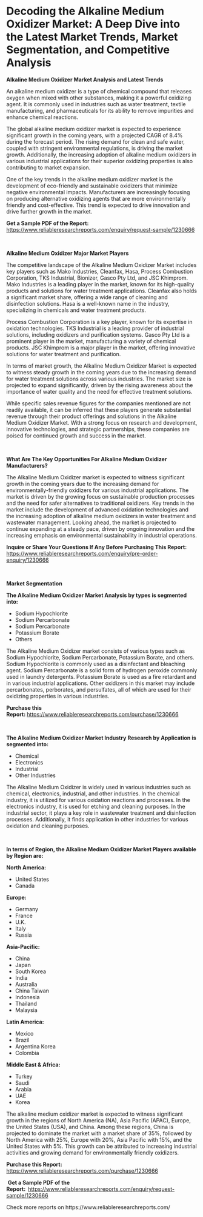 <p><h1>Decoding the Alkaline Medium Oxidizer Market: A Deep Dive into the Latest Market Trends, Market Segmentation, and Competitive Analysis</h1></p><p><strong>Alkaline Medium Oxidizer Market Analysis and Latest Trends</strong></p>
<p><p>An alkaline medium oxidizer is a type of chemical compound that releases oxygen when mixed with other substances, making it a powerful oxidizing agent. It is commonly used in industries such as water treatment, textile manufacturing, and pharmaceuticals for its ability to remove impurities and enhance chemical reactions.</p><p>The global alkaline medium oxidizer market is expected to experience significant growth in the coming years, with a projected CAGR of 8.4% during the forecast period. The rising demand for clean and safe water, coupled with stringent environmental regulations, is driving the market growth. Additionally, the increasing adoption of alkaline medium oxidizers in various industrial applications for their superior oxidizing properties is also contributing to market expansion.</p><p>One of the key trends in the alkaline medium oxidizer market is the development of eco-friendly and sustainable oxidizers that minimize negative environmental impacts. Manufacturers are increasingly focusing on producing alternative oxidizing agents that are more environmentally friendly and cost-effective. This trend is expected to drive innovation and drive further growth in the market.</p></p>
<p><strong>Get a Sample PDF of the Report:&nbsp;</strong> <a href="https://www.reliableresearchreports.com/enquiry/request-sample/1230666">https://www.reliableresearchreports.com/enquiry/request-sample/1230666</a></p>
<p>&nbsp;</p>
<p><strong>Alkaline Medium Oxidizer Major Market Players</strong></p>
<p><p>The competitive landscape of the Alkaline Medium Oxidizer Market includes key players such as Mako Industries, Cleanfax, Hasa, Process Combustion Corporation, TKS Industrial, Bionizer, Gasco Pty Ltd, and JSC Khimprom. Mako Industries is a leading player in the market, known for its high-quality products and solutions for water treatment applications. Cleanfax also holds a significant market share, offering a wide range of cleaning and disinfection solutions. Hasa is a well-known name in the industry, specializing in chemicals and water treatment products.</p><p>Process Combustion Corporation is a key player, known for its expertise in oxidation technologies. TKS Industrial is a leading provider of industrial solutions, including oxidizers and purification systems. Gasco Pty Ltd is a prominent player in the market, manufacturing a variety of chemical products. JSC Khimprom is a major player in the market, offering innovative solutions for water treatment and purification.</p><p>In terms of market growth, the Alkaline Medium Oxidizer Market is expected to witness steady growth in the coming years due to the increasing demand for water treatment solutions across various industries. The market size is projected to expand significantly, driven by the rising awareness about the importance of water quality and the need for effective treatment solutions.</p><p>While specific sales revenue figures for the companies mentioned are not readily available, it can be inferred that these players generate substantial revenue through their product offerings and solutions in the Alkaline Medium Oxidizer Market. With a strong focus on research and development, innovative technologies, and strategic partnerships, these companies are poised for continued growth and success in the market.</p></p>
<p>&nbsp;</p>
<p><strong>What Are The Key Opportunities For Alkaline Medium Oxidizer Manufacturers?</strong></p>
<p><p>The Alkaline Medium Oxidizer market is expected to witness significant growth in the coming years due to the increasing demand for environmentally-friendly oxidizers for various industrial applications. The market is driven by the growing focus on sustainable production processes and the need for safer alternatives to traditional oxidizers. Key trends in the market include the development of advanced oxidation technologies and the increasing adoption of alkaline medium oxidizers in water treatment and wastewater management. Looking ahead, the market is projected to continue expanding at a steady pace, driven by ongoing innovation and the increasing emphasis on environmental sustainability in industrial operations.</p></p>
<p><strong>Inquire or Share Your Questions If Any Before Purchasing This Report:</strong> <a href="https://www.reliableresearchreports.com/enquiry/pre-order-enquiry/1230666">https://www.reliableresearchreports.com/enquiry/pre-order-enquiry/1230666</a></p>
<p>&nbsp;</p>
<p><strong>Market Segmentation</strong></p>
<p><strong>The Alkaline Medium Oxidizer Market Analysis by types is segmented into:</strong></p>
<p><ul><li>Sodium Hypochlorite</li><li>Sodium Percarbonate</li><li>Sodium Percarbonate</li><li>Potassium Borate</li><li>Others</li></ul></p>
<p><p>The Alkaline Medium Oxidizer market consists of various types such as Sodium Hypochlorite, Sodium Percarbonate, Potassium Borate, and others. Sodium Hypochlorite is commonly used as a disinfectant and bleaching agent. Sodium Percarbonate is a solid form of hydrogen peroxide commonly used in laundry detergents. Potassium Borate is used as a fire retardant and in various industrial applications. Other oxidizers in this market may include percarbonates, perborates, and persulfates, all of which are used for their oxidizing properties in various industries.</p></p>
<p><strong>Purchase this Report:&nbsp;</strong><a href="https://www.reliableresearchreports.com/purchase/1230666">https://www.reliableresearchreports.com/purchase/1230666</a></p>
<p>&nbsp;</p>
<p><strong>The Alkaline Medium Oxidizer Market Industry Research by Application is segmented into:</strong></p>
<p><ul><li>Chemical</li><li>Electronics</li><li>Industrial</li><li>Other Industries</li></ul></p>
<p><p>The Alkaline Medium Oxidizer is widely used in various industries such as chemical, electronics, industrial, and other industries. In the chemical industry, it is utilized for various oxidation reactions and processes. In the electronics industry, it is used for etching and cleaning purposes. In the industrial sector, it plays a key role in wastewater treatment and disinfection processes. Additionally, it finds application in other industries for various oxidation and cleaning purposes.</p></p>
<p>&nbsp;</p>
<p><strong>In terms of Region, the Alkaline Medium Oxidizer Market Players available by Region are:</strong></p>
<p>
    <p> <strong> North America: </strong>
        <ul>
            <li>United States</li>
            <li>Canada</li>
        </ul>
        </p> 
    <p> <strong> Europe: </strong>
        <ul>
            <li>Germany</li>
            <li>France</li>
            <li>U.K.</li>
            <li>Italy</li>
            <li>Russia</li>
        </ul>
        </p> 
    <p> <strong> Asia-Pacific: </strong>
        <ul>
            <li>China</li>
            <li>Japan</li>
            <li>South Korea</li>
            <li>India</li>
            <li>Australia</li>
            <li>China Taiwan</li>
            <li>Indonesia</li>
            <li>Thailand</li>
            <li>Malaysia</li>
        </ul>
        </p> 
    <p> <strong> Latin America: </strong>
        <ul>
            <li>Mexico</li>
            <li>Brazil</li>
            <li>Argentina Korea</li>
            <li>Colombia</li>
        </ul>
        </p> 
    <p> <strong> Middle East & Africa: </strong>
        <ul>
            <li>Turkey</li>
            <li>Saudi</li>
            <li>Arabia</li>
            <li>UAE</li>
            <li>Korea</li>
        </ul>
    </p>
    </p>
<p><p>The alkaline medium oxidizer market is expected to witness significant growth in the regions of North America (NA), Asia Pacific (APAC), Europe, the United States (USA), and China. Among these regions, China is projected to dominate the market with a market share of 35%, followed by North America with 25%, Europe with 20%, Asia Pacific with 15%, and the United States with 5%. This growth can be attributed to increasing industrial activities and growing demand for environmentally friendly oxidizers.</p></p>
<p><strong>Purchase this Report: </strong><a href="https://www.reliableresearchreports.com/purchase/1230666">https://www.reliableresearchreports.com/purchase/1230666</a></p>
<p>&nbsp;<strong>Get a Sample PDF of the Report:&nbsp;&nbsp;</strong><a href="https://www.reliableresearchreports.com/enquiry/request-sample/1230666">https://www.reliableresearchreports.com/enquiry/request-sample/1230666</a></p>
<p><strong></strong></p>
<p>Check more reports on https://www.reliableresearchreports.com/</p>